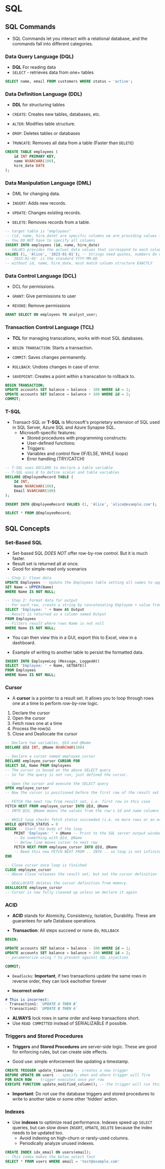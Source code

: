 # SQL

## SQL Commands

- SQL Commands let you interact with a relational database, and the commands fall into different categories.

### Data Query Language (DQL)

- **DQL** For reading data
- `SELECT` - retrieves data from one+ tables

```sql
SELECT name, email FROM customers WHERE status = 'active';
```

### Data Definition Language (DDL) 

- **DDL** for structuring tables

- `CREATE`: Creates new tables, databases, etc.
- `ALTER`: Modifies table structure.
- `DROP`: Deletes tables or databases
- `TRUNCATE`: Removes all data from a table (Faster than `DELETE`)

```sql
CREATE TABLE employees (
    id INT PRIMARY KEY,
    name NVARCHAR(100),
    hire_date DATE
);
```

### Data Manipulation Language (DML)

- DML for changing data.

- `INSERT`: Adds new records.
- `UPDATE`: Changes existing records.
- `DELETE`: Removes records from a table.

```sql
-- target table is "employees"
-- (id, name, hire_date) are specific columns we are providing values for
-- You DO NOT have to specify all columns
INSERT INTO employees (id, name, hire_date)
-- VALUES provides the actual data values that correspond to each column in order
VALUES (1, 'Alice', '2023-01-01'); -- Strings need quotes, numbers do not
-- '2023-01-01' is the standard YYYY-MM-DD
-- without id, name, hire_date, must match column structure EXACTLY
```
### Data Control Language (DCL)

- DCL for permissions.

- `GRANT`: Give permissions to user
- `REVOKE`: Remove permissions

```sql
GRANT SELECT ON employees TO analyst_user;
```

### Transaction Control Language (TCL)

- **TCL** for managing transcations, works with most SQL databases.

- `BEGIN TRANSACTION`: Starts a transaction.
- `COMMIT`: Saves changes permanently.
- `ROLLBACK`: Undoes changes in case of error.
- `SAVEPOINT`: Creates a point within a transcation to rollback to.

```sql
BEGIN TRANSACTION;
UPDATE accounts SET balance = balance - 100 WHERE id = 1;
UPDATE accounts SET balance = balance + 100 WHERE id = 2;
COMMIT;
```

### T-SQL

- Transact-SQL or **T-SQL** is Microsoft's proprietary extension of SQL used in SQL Server, Azure SQL and Azure Synapse SQL.
    - Microsoft-specific features: 
        - Stored procedures with programming constructs:
        - User-defined functions:
        - Triggers:
        - Variables and control flow (IF/ELSE, WHILE loops)
        - Error handling (TRY/CATCH)

```sql
-- T-SQL uses DECLARE to declare a table variable
-- T-SQL uses @ to define scalar and table variables
DECLARE @EmployeeRecord TABLE (
    Id INT,
    Name NVARCHAR(100),
    Email NVARCHAR(100)
);

INSERT INTO @EmployeeRecord VALUES (1, 'Alice', 'alice@example.com');

SELECT * FROM @EmployeeRecord;
```

## SQL Concepts

### Set-Based SQL

- Set-based SQL *DOES NOT* offer row-by-row control. But it is much faster.
- Result set is returned all at once.
- Good for simple-read only scenarios

```sql
-- Step 1: Clean data
UPDATE Employees -- Update the Employees table setting all names to uppercase
SET Name = UPPER(Name)
WHERE Name IS NOT NULL;

-- Step 2: Format data for output
-- For each row, create a string by concatenating Employee + value from name column
SELECT 'Employee: ' + Name AS Output
-- Result is returned as a column named Output
FROM Employees
-- Filters result where rows Name is not null
WHERE Name IS NOT NULL;
```

- You can then view this in a GUI, export this to Excel, view in a dashboard.

- Example of writing to another table to persist the formatted data.

```sql
INSERT INTO EmployeeLog (Message, LoggedAt)
SELECT 'Employee: ' + Name, GETDATE()
FROM Employees
WHERE Name IS NOT NULL;
```

### Cursor

- A **cursor** is a pointer to a result set. It allows you to loop through rows one at a time to perform *row-by-row* logic.

1. Declare the cursor
1. Open the cursor
1. Fetch rows one at a time
1. Process the row(s)
1. Close and Deallocate the cursor

```sql
-- Declare two variables, @Id and @Name
DECLARE @Id INT, @Name NVARCHAR(100)

-- Declare a cursor named employee_cursor
DECLARE employee_cursor CURSOR FOR
SELECT Id, Name FROM Employees
-- The cursor is based on the above SELECT query
-- So far the query is not run, just defined the cursor.

-- Open the cursor and execute the SELECT query
OPEN employee_cursor
-- Now the cursor is positioned before the first row of the result set

-- FETCH the next row from result set, i.e. first row in this case
FETCH NEXT FROM employee_cursor INTO @Id, @Name
-- INTO @Id, @Name means the values from the row's Id and name columns are stored here

-- WHILE loop checks fetch status succeeded (i.e. no more rows or an error)
WHILE @@FETCH_STATUS = 0
BEGIN -- Start the body of the loop
    PRINT 'Employee: ' + @Name -- Print to the SQL server output window
    -- Do something with @Id, @Name
    -- Below line moves cursor to next row
    FETCH NEXT FROM employee_cursor INTO @Id, @Name
    -- Need this new FETCH NEXT FROM .. INTO .. so loop is not infinite
END

-- Close cursor once loop is finished
CLOSE employee_cursor
-- Above Close releases the result set, but not the cursor definition

-- DEALLOCATE deletes the cursor definition from memory.
DEALLOCATE employee_cursor
-- Cursor is now fully cleaned up unless we declare it again
```

### ACID

- **ACID** stands for Atomicity, Consistency, Isolation, Durability. These are guarantees for safe Database operations.

- **Transaction**: All steps succeed or none do, `ROLLBACK`

```sql
BEGIN;

UPDATE accounts SET balance = balance - 100 WHERE id = 1;
UPDATE accounts SET balance = balance + 100 WHERE id = 2;
-- parameterize using ? to prevent against SQL injection

COMMIT;
```

- `Deadlocks`: **Important**, if two transactions update the same rows in reverse order, they can lock eachother forever


- **Incorrect order**
```md
# This is incorrect:
- Transaction1: `UPDATE A THEN B`
- Transaction2: `UPDATE B THEN A`
```

- **ALWAYS** lock rows in same order and keep transactions short.
- Use `READ COMMITTED` instead of SERIALIZABLE if possible.

### Triggers and Stored Procedures

- **Triggers** and **Stored Procedures** are server-side logic. These are good for enforcing rules, but can create side effects.

- Good use: simple enforcement like updating a timestamp.

```sql
CREATE TRIGGER update_timestamp -- creates a new trigger
BEFORE UPDATE ON users -- specify when and where trigger will fire
FOR EACH ROW -- trigger executes once per row
EXECUTE FUNCTION update_modified_column(); -- the trigger will run this function
```

- **Important**: Do not use the database triggers and stored procedures to write to another table or some other 'hidden' action.

### Indexes

- Use **indexes** to optimize read performance. Indexes speed up `SELECT` queries, but can slow down `INSERT`, `UPDATE`, `DELETE` because the index needs to be updated too.
    - Avoid indexing on high-churn or rarely-used columns.
    - Periodically analyze unused indexes.

```sql
CREATE INDEX idx_email ON users(email); 
-- This index makes the below select fast
SELECT * FROM users WHERE email = 'test@example.com'
```